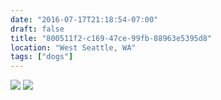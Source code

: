 ```yaml
---
date: "2016-07-17T21:18:54-07:00"
draft: false
title: "800511f2-c169-47ce-99fb-88963e5395d8"
location: "West Seattle, WA"
tags: ["dogs"]
---
```


![](https://d17enza3bfujl8.cloudfront.net/20160717_01_112.jpg)
![](https://d17enza3bfujl8.cloudfront.net/20160717_01_96.jpg)
